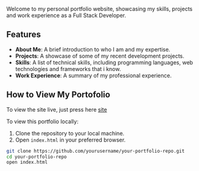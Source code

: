 Welcome to my personal portfolio website, showcasing my skills, projects and work experience as a Full Stack Developer.

## Features

- **About Me**: A brief introduction to who I am and my expertise.
- **Projects**: A showcase of some of my recent development projects.
- **Skills**: A list of technical skills, including programming languages, web technologies and frameworks that i know.
- **Work Experience**: A summary of my professional experience.

## How to View My Portofolio

To view the site live, just press here [site](https://valy2255.github.io/My-Portofolio/)

To view this portfolio locally:

1. Clone the repository to your local machine.
2. Open `index.html` in your preferred browser.

```bash
git clone https://github.com/yourusername/your-portfolio-repo.git
cd your-portfolio-repo
open index.html
```
